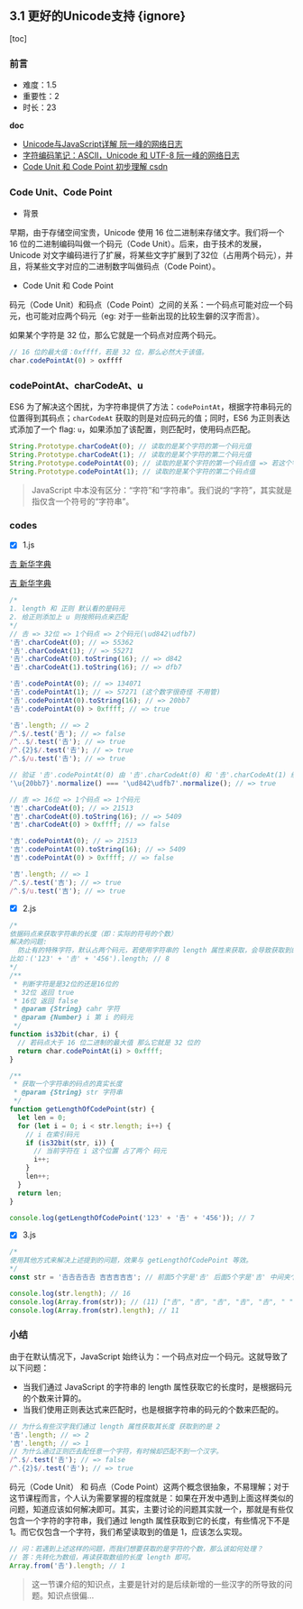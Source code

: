 ## 3.1 更好的Unicode支持 {ignore}

[toc]

### 前言

- 难度：1.5
- 重要性：2
- 时长：23

**doc**

- [Unicode与JavaScript详解 阮一峰的网络日志](http://www.ruanyifeng.com/blog/2014/12/unicode.html)
- [字符编码笔记：ASCII，Unicode 和 UTF-8 阮一峰的网络日志](http://www.ruanyifeng.com/blog/2007/10/ascii_unicode_and_utf-8.html)
- [Code Unit 和 Code Point 初步理解 csdn](https://blog.csdn.net/game41/article/details/6656754)

### Code Unit、Code Point

- 背景

早期，由于存储空间宝贵，Unicode 使用 16 位二进制来存储文字。我们将一个 16 位的二进制编码叫做一个码元（Code Unit）。后来，由于技术的发展，Unicode 对文字编码进行了扩展，将某些文字扩展到了32位（占用两个码元），并且，将某些文字对应的二进制数字叫做码点（Code Point）。

- Code Unit 和 Code Point

码元（Code Unit）和码点（Code Point）之间的关系：一个码点可能对应一个码元，也可能对应两个码元（eg: 对于一些新出现的比较生僻的汉字而言）。

如果某个字符是 32 位，那么它就是一个码点对应两个码元。

```js
// 16 位的最大值：0xffff，若是 32 位，那么必然大于该值。
char.codePointAt(0) > oxffff
```

### codePointAt、charCodeAt、u

ES6 为了解决这个困扰，为字符串提供了方法：`codePointAt`，根据字符串码元的位置得到其码点；`charCodeAt` 获取的则是对应码元的值；同时，ES6 为正则表达式添加了一个 flag: `u`，如果添加了该配置，则匹配时，使用码点匹配。

```js
String.Prototype.charCodeAt(0); // 读取的是某个字符的第一个码元值
String.Prototype.charCodeAt(1); // 读取的是某个字符的第二个码元值
String.Prototype.codePointAt(0); // 读取的是某个字符的第一个码点值 => 若这个字符是由两个码元组成 那么获取到的就是这两个码元的值之和 若这个字符仅有一个码元组成 那么获取到的就是第一个码元的值
String.Prototype.codePointAt(1); // 读取的是某个字符的第二个码点值
```

> JavaScript 中本没有区分：“字符”和“字符串”。我们说的“字符”，其实就是指仅含一个符号的“字符串”。

### codes

- [x] 1.js

[𠮷 新华字典](https://zidian.911cha.com/zi20bb7.html)

[吉 新华字典](https://zidian.911cha.com/zi5409.html)

```js
/*
1. length 和 正则 默认看的是码元
2. 给正则添加上 u 则按照码点来匹配
*/
// 𠮷 => 32位 => 1个码点 => 2个码元(\ud842\udfb7)
'𠮷'.charCodeAt(0); // => 55362
'𠮷'.charCodeAt(1); // => 55271
'𠮷'.charCodeAt(0).toString(16); // => d842
'𠮷'.charCodeAt(1).toString(16); // => dfb7

'𠮷'.codePointAt(0); // => 134071
'𠮷'.codePointAt(1); // => 57271 (这个数字很奇怪 不用管)
'𠮷'.codePointAt(0).toString(16); // => 20bb7
'𠮷'.codePointAt(0) > 0xffff; // => true

'𠮷'.length; // => 2
/^.$/.test('𠮷'); // => false
/^..$/.test('𠮷'); // => true
/^.{2}$/.test('𠮷'); // => true
/^.$/u.test('𠮷'); // => true

// 验证 '𠮷'.codePointAt(0) 由 '𠮷'.charCodeAt(0) 和 '𠮷'.charCodeAt(1) 组成
'\u{20bb7}'.normalize() === '\ud842\udfb7'.normalize(); // => true

// 吉 => 16位 => 1个码点 => 1个码元
'吉'.charCodeAt(0); // => 21513
'吉'.charCodeAt(0).toString(16); // => 5409
'吉'.charCodeAt(0) > 0xffff; // => false

'吉'.codePointAt(0); // => 21513
'吉'.codePointAt(0).toString(16); // => 5409
'吉'.codePointAt(0) > 0xffff; // => false

'吉'.length; // => 1
/^.$/.test('吉'); // => true
/^.$/u.test('吉'); // => true
```

- [x] 2.js

```js
/*
依据码点来获取字符串的长度（即：实际的符号的个数）
解决的问题:
  防止有的特殊字符，默认占两个码元，若使用字符串的 length 属性来获取，会导致获取到的值比实际值偏大的问题。
比如：('123' + '𠮷' + '456').length; // 8
*/
/**
 * 判断字符是是32位的还是16位的
 * 32位 返回 true
 * 16位 返回 false
 * @param {String} cahr 字符
 * @param {Number} i 第 i 的码元
 */
function is32bit(char, i) {
  // 若码点大于 16 位二进制的最大值 那么它就是 32 位的
  return char.codePointAt(i) > 0xffff;
}

/**
 * 获取一个字符串的码点的真实长度
 * @param {String} str 字符串
 */
function getLengthOfCodePoint(str) {
  let len = 0;
  for (let i = 0; i < str.length; i++) {
    // i 在索引码元
    if (is32bit(str, i)) {
      // 当前字符在 i 这个位置 占了两个 码元
      i++;
    }
    len++;
  }
  return len;
}

console.log(getLengthOfCodePoint('123' + '𠮷' + '456')); // 7
```

- [x] 3.js

```js
/*
使用其他方式来解决上述提到的问题，效果与 getLengthOfCodePoint 等效。
*/
const str = '𠮷𠮷𠮷𠮷𠮷 吉吉吉吉吉'; // 前面5个字是'𠮷' 后面5个字是'吉' 中间夹个空格

console.log(str.length); // 16
console.log(Array.from(str)); // (11) ["𠮷", "𠮷", "𠮷", "𠮷", "𠮷", " ", "吉", "吉", "吉", "吉", "吉"]
console.log(Array.from(str).length); // 11
```

### 小结

由于在默认情况下，JavaScript 始终认为：一个码点对应一个码元。这就导致了以下问题：
- 当我们通过 JavaScript 的字符串的 length 属性获取它的长度时，是根据码元的个数来计算的。
- 当我们使用正则表达式来匹配时，也是根据字符串的码元的个数来匹配的。

```js
// 为什么有些汉字我们通过 length 属性获取其长度 获取到的是 2
'𠮷'.length; // => 2
'吉'.length; // => 1
// 为什么通过正则匹去配任意一个字符，有时候却匹配不到一个汉字。
/^.$/.test('𠮷'); // => false
/^.{2}$/.test('𠮷'); // => true
```

码元（Code Unit） 和 码点（Code Point）这两个概念很抽象，不易理解；对于这节课程而言，个人认为需要掌握的程度就是：如果在开发中遇到上面这样类似的问题，知道应该如何解决即可。其实，主要讨论的问题其实就一个，那就是有些仅包含一个字符的字符串，我们通过 length 属性获取到它的长度，有些情况下不是 1。而它仅包含一个字符，我们希望读取到的值是 1，应该怎么实现。

```js
// 问：若遇到上述这样的问题，而我们想要获取的是字符的个数，那么该如何处理？
// 答：先转化为数组，再读获取数组的长度 length 即可。
Array.from('𠮷').length; // 1
```

> 这一节课介绍的知识点，主要是针对的是后续新增的一些汉字的所导致的问题。知识点很偏...
